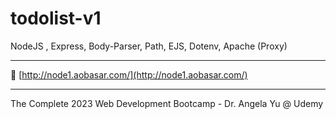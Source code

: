 # todolist-v1

NodeJS , Express, Body-Parser, Path, EJS, Dotenv, Apache (Proxy)

---

🔗 [http://node1.aobasar.com/](http://node1.aobasar.com/)

---

The Complete 2023 Web Development Bootcamp - Dr. Angela Yu @ Udemy
